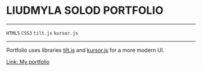 # LIUDMYLA SOLOD PORTFOLIO
---
`HTML5` `CSS3` `tilt.js` `kursor.js`

---
Portfolio uses libraries [tilt.js](https://gijsroge.github.io/tilt.js/) and [kursor.js](https://lusaxweb.github.io/Kursor/) for a more modern UI.


[Link: My portfolio](https://solodliudmyla-portfolio.netlify.app/)
